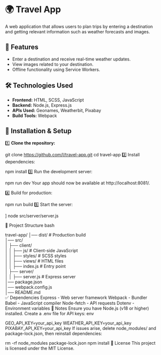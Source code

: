 # 🌍 Travel App  

A web application that allows users to plan trips by entering a destination and getting relevant information such as weather forecasts and images.

## 🚀 Features  
- Enter a destination and receive real-time weather updates.  
- View images related to your destination.  
- Offline functionality using Service Workers.  

## 🛠️ Technologies Used  
- **Frontend:** HTML, SCSS, JavaScript  
- **Backend:** Node.js, Express.js  
- **APIs Used:** Geonames, Weatherbit, Pixabay  
- **Build Tools:** Webpack  

## 📌 Installation & Setup  

1️⃣ **Clone the repository:**  

git clone https://github.com/ا/travel-app.git
cd travel-app
2️⃣ Install dependencies:


npm install
3️⃣ Run the development server:


npm run dev
Your app should now be available at http://localhost:8081/.

4️⃣ Build for production:


npm run build
5️⃣ Start the server:

]
node src/server/server.js

📝 Project Structure
bash

travel-app/
│── dist/                   # Production build  
│── src/  
│   ├── client/  
│   │   ├── js/             # Client-side JavaScript  
│   │   ├── styles/         # SCSS styles  
│   │   ├── views/          # HTML files  
│   │   ├── index.js        # Entry point  
│   ├── server/  
│   │   ├── server.js       # Express server  
│── package.json  
│── webpack.config.js  
│── README.md  
✅ Dependencies
Express - Web server framework
Webpack - Bundler
Babel - JavaScript compiler
Node-fetch - API requests
Dotenv - Environment variables
📌 Notes
Ensure you have Node.js (v18 or higher) installed.
Create a .env file for API keys:
env

GEO_API_KEY=your_api_key
WEATHER_API_KEY=your_api_key
PIXABAY_API_KEY=your_api_key
If issues arise, delete node_modules/ and package-lock.json, then reinstall dependencies:

rm -rf node_modules package-lock.json
npm install
🎯 License
This project is licensed under the MIT License.